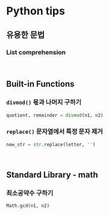 # Python tips

## 유용한 문법

### List comprehension

<br>

## Built-in Functions
### `divmod()` 몫과 나머지 구하기

```python
quotient, remainder = divmod(n1, n2)
```

### `replace()` 문자열에서 특정 문자 제거

```python
new_str = str.replace(letter, '')
```

<br>

## Standard Library - math
### 최소공약수 구하기
```python
Math.gcd(n1, n2)
```
